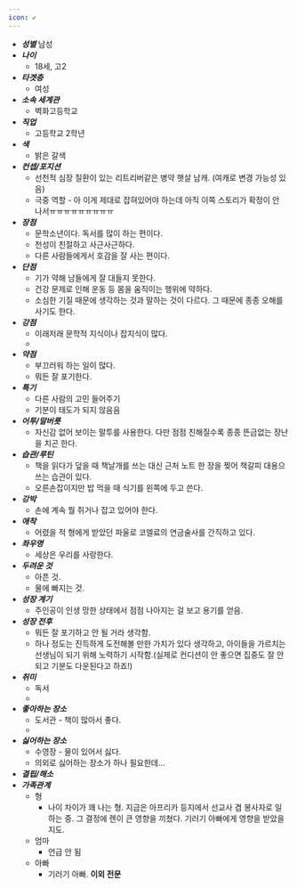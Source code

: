 ```yaml
---
icon: ✔
---
```

> 

- ***성별***
	남성
- ***나이***
	- 18세, 고2
- ***타겟층***
	- 여성
- ***소속 세계관***
	- 벽화고등학교
- ***직업***
	- 고등학교 2학년
- ***색***
	- 밝은 갈색
- ***컨셉/포지션***
	- 선천적 심장 질환이 있는 리트리버같은 병약 햇살 남캐. (여캐로 변경 가능성 있음)
	- 극중 역할 - 아 이게 제대로 잡혀있어야 하는데 아직 이쪽 스토리가 확정이 안 나서ㅠㅠㅠㅠㅠㅠㅠㅠㅠ
- ***장점***
	- 문학소년이다. 독서를 많이 하는 편이다.
	- 천성이 친절하고 사근사근하다.
	- 다른 사람들에게서 호감을 잘 사는 편이다.
- ***단점***
	- 기가 약해 남들에게 잘 대들지 못한다.
	- 건강 문제로 인해 운동 등 몸을 움직이는 행위에 약하다.
	- 소심한 기질 때문에 생각하는 것과 말하는 것이 다르다. 그 때문에 종종 오해를 사기도 한다.
- ***강점***
	- 이래저래 문학적 지식이나 잡지식이 많다.
	- 
- ***약점***
	- 부끄러워 하는 일이 많다.
	- 뭐든 잘 포기한다.
- ***특기***
	- 다른 사람의 고민 들어주기
	- 기분이 태도가 되지 않음음
- ***어투/말버릇***
	- 자신감 없어 보이는 말투를 사용한다. 다만 점점 친해질수록 종종 뜬금없는 장난을 치곤 한다.
- ***습관/루틴***
	- 책을 읽다가 덮을 때 책날개를 쓰는 대신 근처 노트 한 장을 찢어 책갈피 대용으쓰는 습관이 있다.
	- 오른손잡이지만 밥 먹을 때 식기를 왼쪽에 두고 쓴다.
- ***강박***
	- 손에 계속 뭘 쥐거나 잡고 있어야 한다.
- ***애착***
	- 어렸을 적 형에게 받았던 파울로 코엘료의 연금술사를 간직하고 있다.
- ***좌우명***
	- 세상은 우리를 사랑한다.
- ***두려운 것***
	- 아픈 것.
	- 물에 빠지는 것.
- ***성장 계기***
	- 주인공이 인생 망한 상태에서 점점 나아지는 걸 보고 용기를 얻음.
- ***성장 전후***
	- 뭐든 잘 포기하고 안 될 거라 생각함.
	- 하나 정도는 진득하게 도전해볼 만한 가치가 있다 생각하고, 아이들을 가르치는 선생님이 되기 위해 노력하기 시작함.(실제로 컨디션이 안 좋으면 집중도 잘 안 되고 기분도 다운된다고 하죠!)
- ***취미***
	- 독서
	- 
- ***좋아하는 장소***
	- 도서관 - 책이 많아서 좋다.
	- 
- ***싫어하는 장소***
	- 수영장 - 물이 있어서 싫다.
	- 의외로 싫어하는 장소가 하나 필요한데...
- ***결핍/해소***
- ***가족관계***
	- 형
		- 나이 차이가 꽤 나는 형. 지금은 아프리카 등지에서 선교사 겸 봉사자로 일하는 중. 그 결정에 렌이 큰 영향을 끼쳤다. 기러기 아빠에게 영향을 받았을지도.
	- 엄마
		- 언급 안 됨
	- 아빠
		- 기러기 아빠. 
**이외 전문**
